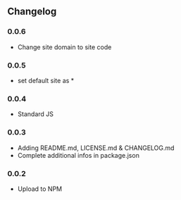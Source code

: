 ## Changelog

### 0.0.6

- Change site domain to site code

### 0.0.5

- set default site as *

### 0.0.4

- Standard JS

### 0.0.3

- Adding README.md, LICENSE.md & CHANGELOG.md
- Complete additional infos in package.json

### 0.0.2

- Upload to NPM
